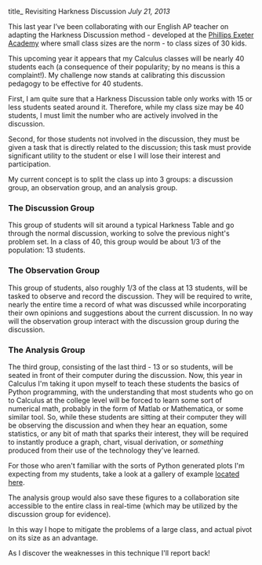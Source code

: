 title_ Revisiting Harkness Discussion
*July 21, 2013*

This last year I’ve been collaborating with our English AP teacher on adapting the Harkness Discussion method - developed at the [Phillips Exeter Academy](http://www.exeter.edu/) where small class sizes are the norm - to class sizes of 30 kids.

This upcoming year it appears that my Calculus classes will be nearly 40 students each (a consequence of their popularity; by no means is this a complaint!). My challenge now stands at calibrating this discussion pedagogy to be effective for 40 students. 

First, I am quite sure that a Harkness Discussion table only works with 15 or less students seated around it. Therefore, while my class size may be 40 students, I must limit the number who are actively involved in the discussion.

Second, for those students not involved in the discussion, they must be given a task that is directly related to the discussion; this task must provide significant utility to the student or else I will lose their interest and participation. 

My current concept is to split the class up into 3 groups: a discussion group, an observation group, and an analysis group.

### The Discussion Group
This group of students will sit around a typical Harkness Table and go through the normal discussion, working to solve the previous night's problem set. In a class of 40, this group would be about 1/3 of the population: 13 students.

### The Observation Group
This group of students, also roughly 1/3 of the class at 13 students, will be tasked to observe and record the discussion. They will be required to write, nearly the entire time a record of what was discussed while incorporating their own opinions and suggestions about the current discussion. In no way will the observation group interact with the discussion group during the discussion. 

### The Analysis Group
The third group, consisting of the last third - 13 or so students, will be seated in front of their computer during the discussion. Now, this year in Calculus I'm taking it upon myself to teach these students the basics of Python programming, with the understanding that most students who go on to Calculus at the college level will be forced to learn some sort of numerical math, probably in the form of Matlab or Mathematica, or some similar tool. So, while these students are sitting at their computer they will be observing the discussion and when they hear an equation, some statistics, or any bit of math that sparks their interest, they will be required to instantly produce a graph, chart, visual derivation, or *something* produced from their use of the technology they've learned. 

For those who aren't familiar with the sorts of Python generated plots I'm expecting from my students, take a look at a gallery of example [located here](http://matplotlib.org/gallery.html). 

The analysis group would also save these figures to a collaboration site accessible to the entire class in real-time (which may be utilized by the discussion group for evidence).

In this way I hope to mitigate the problems of a large class, and actual pivot on its size as an advantage.

As I discover the weaknesses in this technique I'll report back!
